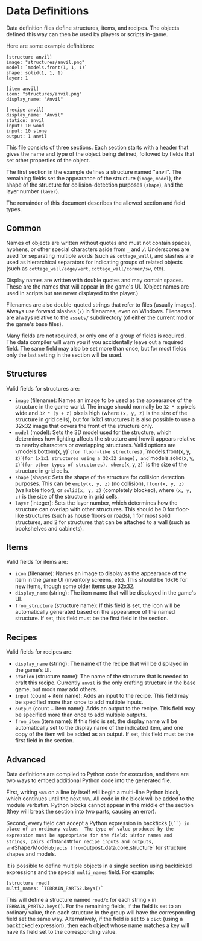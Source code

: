 # Data Definitions

Data definition files define structures, items, and recipes.  The objects
defined this way can then be used by players or scripts in-game.

Here are some example definitions:

    [structure anvil]
    image: "structures/anvil.png"
    model: `models.front(1, 1, 1)`
    shape: solid(1, 1, 1)
    layer: 1

    [item anvil]
    icon: "structures/anvil.png"
    display_name: "Anvil"

    [recipe anvil]
    display_name: "Anvil"
    station: anvil
    input: 10 wood
    input: 10 stone
    output: 1 anvil

This file consists of three sections.  Each section starts with a header that
gives the name and type of the object being defined, followed by fields that
set other properties of the object.

The first section in the example defines a structure named "anvil".  The
remaining fields set the appearance of the structure (`image`, `model`), the
shape of the structure for collision-detection purposes (`shape`), and the
layer number (`layer`).

The remainder of this document describes the allowed section and field types.

## Common

Names of objects are written without quotes and must not contain spaces,
hyphens, or other special characters aside from `_` and `/`.  Underscores are
used for separating multiple words (such as `cottage_wall`), and slashes are used
as hierarchical separators for indicating groups of related objects (such as
`cottage_wall/edge/vert`, `cottage_wall/corner/sw`, etc).

Display names are written with double quotes and may contain spaces.  These are
the names that will appear in the game's UI.  (Object names are used in scripts
but are never displayed to the player.)

Filenames are also double-quoted strings that refer to files (usually images).
Always use forward slashes (`/`) in filenames, even on Windows.  Filenames are
always relative to the `assets/` subdirectory (of either the current mod or the
game's base files).

Many fields are not required, or only one of a group of fields is required.
The data compiler will warn you if you accidentally leave out a required field.
The same field may also be set more than once, but for most fields only the
last setting in the section will be used.

## Structures

Valid fields for structures are:

 * `image` (filename): Names an image to be used as the appearance of the
   structure in the game world.  The image should normally be `32 * x` pixels
   wide and `32 * (y + z)` pixels high (where `(x, y, z)` is the size of the
   structure in grid cells), but for 1x1x1 structures it is also possible to
   use a 32x32 image that covers the front of the structure only.
 * `model` (model): Sets the 3D model used for the structure, which determines
   how lighting affects the structure and how it appears relative to nearby
   characters or overlapping structures.  Valid options are
   `\`models.bottom(x, y)\`` (for floor-like structures),
   `\`models.front(x, y, z)\`` (for 1x1x1 structures using a 32x32 image), and
   `\`models.solid(x, y, z)\`` (for other types of structures),
   where `(x, y, z)` is the size of the structure in grid cells.
 * `shape` (shape): Sets the shape of the structure for collision detection
   purposes.  This can be
   `empty(x, y, z)` (no collision),
   `floor(x, y, z)` (walkable floor), or
   `solid(x, y, z)` (completely blocked),
   where `(x, y, z)` is the size of the structure in grid cells.
 * `layer` (integer): Sets the layer number, which determines how the structure
   can overlap with other structures.  This should be
   0 for floor-like structures (such as house floors or roads),
   1 for most solid structures, and
   2 for structures that can be attached to a wall (such as bookshelves and cabinets).

## Items

Valid fields for items are:

 * `icon` (filename): Names an image to display as the appearance of the item
   in the game UI (inventory screens, etc).  This should be 16x16 for new
   items, though some older items use 32x32.
 * `display_name` (string): The item name that will be displayed in the game's
   UI.
 * `from_structure` (structure name): If this field is set, the icon will be
   automatically generated based on the appearance of the named structure.
   If set, this field must be the first field in the section.

## Recipes

Valid fields for recipes are:

 * `display_name` (string): The name of the recipe that will be displayed in
   the game's UI.
 * `station` (structure name): The name of the structure that is needed to
   craft this recipe.  Currently `anvil` is the only crafting structure in the
   base game, but mods may add others.
 * `input` (count + item name): Adds an input to the recipe.  This field may be
   specified more than once to add multiple inputs.
 * `output` (count + item name): Adds an output to the recipe.  This field may
   be specified more than once to add multiple outputs.
 * `from_item` (item name): If this field is set, the display name will be
   automatically set to the display name of the indicated item, and one copy of
   the item will be added as an output.
   If set, this field must be the first field in the section.

## Advanced

Data definitions are compiled to Python code for execution, and there are two
ways to embed additional Python code into the generated file.

First, writing `%%%` on a line by itself will begin a multi-line Python block,
which continues until the next `%%%`.  All code in the block will be added to
the module verbatim.  Python blocks cannot appear in the middle of the section
(they will break the section into two parts, causing an error).

Second, every field can accept a Python expression in backticks (`\``) in place
of an ordinary value.  The type of value produced by the expression must be
appropriate for the field: `str` for names and strings, pairs of `int` and
`str` for recipe inputs and outputs, and `Shape` / `Model` objects (from
`outpost_data.core.structure` for structure shapes and models.

It is possible to define multiple objects in a single section using backticked
expressions and the special `multi_names` field.  For example:

    [structure road]
    multi_names: `TERRAIN_PARTS2.keys()`

This will define a structure named `road/x` for each string `x` in
`TERRAIN_PARTS2.keys()`.  For the remaining fields, if the field is set to an
ordinary value, then each structure in the group will have the corresponding
field set the same way.  Alternatively, if the field is set to a `dict` (using
a backticked expression), then each object whose name matches a key will have
its field set to the corresponding value.
